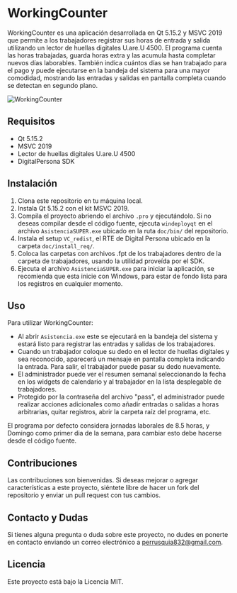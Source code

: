 # WorkingCounter

WorkingCounter es una aplicación desarrollada en Qt 5.15.2 y MSVC 2019 que permite a los trabajadores registrar sus horas de entrada y salida utilizando un lector de huellas digitales U.are.U 4500. El programa cuenta las horas trabajadas, guarda horas extra y las acumula hasta completar nuevos días laborables. También indica cuántos días se han trabajado para el pago y puede ejecutarse en la bandeja del sistema para una mayor comodidad, mostrando las entradas y salidas en pantalla completa cuando se detectan en segundo plano. 

![WorkingCounter](doc/img/screenshot1.png)

## Requisitos

- Qt 5.15.2
- MSVC 2019
- Lector de huellas digitales U.are.U 4500
- DigitalPersona SDK

## Instalación

1. Clona este repositorio en tu máquina local.
2. Instala Qt 5.15.2 con el kit MSVC 2019.
3. Compila el proyecto abriendo el archivo `.pro` y ejecutándolo. Si no deseas compilar desde el código fuente, ejecuta `windeployqt` en el archivo `AsistenciaSUPER.exe` ubicado en la ruta `doc/bin/` del repositorio.
4. Instala el setup `VC_redist`, el RTE de Digital Persona ubicado en la carpeta `doc/install_req/`.
5. Coloca las carpetas con archivos .fpt de los trabajadores dentro de la carpeta de trabajadores, usando la utilidad proveída por el SDK.
6. Ejecuta el archivo `AsistenciaSUPER.exe` para iniciar la aplicación, se recomienda que esta inicie con Windows, para estar de fondo lista para los registros en cualquier momento.

## Uso

Para utilizar WorkingCounter:

- Al abrir `Asistencia.exe` este se ejecutará en la bandeja del sistema y estará listo para registrar las entradas y salidas de los trabajadores.
- Cuando un trabajador coloque su dedo en el lector de huellas digitales y sea reconocido, aparecerá un mensaje en pantalla completa indicando la entrada. Para salir, el trabajador puede pasar su dedo nuevamente.
- El administrador puede ver el resumen semanal seleccionando la fecha en los widgets de calendario y al trabajador en la lista desplegable de trabajadores.
- Protegido por la contraseña del archivo "pass", el administrador puede realizar acciones adicionales como añadir entradas o salidas a horas arbitrarias, quitar registros, abrir la carpeta raíz del programa, etc.

El programa por defecto considera jornadas laborales de 8.5 horas, y Domingo como primer dia de la semana, para cambiar esto debe hacerse desde el código fuente.

## Contribuciones

Las contribuciones son bienvenidas. Si deseas mejorar o agregar características a este proyecto, siéntete libre de hacer un fork del repositorio y enviar un pull request con tus cambios.

## Contacto y Dudas

Si tienes alguna pregunta o duda sobre este proyecto, no dudes en ponerte en contacto enviando un correo electrónico a perrusquia832@gmail.com.

## Licencia

Este proyecto está bajo la Licencia MIT.

